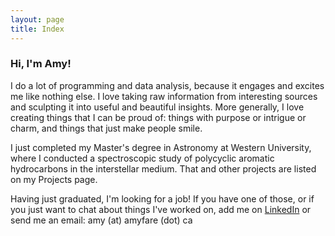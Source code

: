 ```yaml
---
layout: page
title: Index
---
```


### Hi, I'm Amy!

I do a lot of programming and data analysis, because it engages and excites me like nothing else. I love taking raw information from interesting sources and sculpting it into useful and beautiful insights. More generally, I love creating things that I can be proud of: things with purpose or intrigue or charm, and things that just make people smile.

I just completed my Master's degree in Astronomy at Western University, where I conducted a spectroscopic study of polycyclic aromatic hydrocarbons in the interstellar medium. That and other projects are listed on my Projects page.

Having just graduated, I'm looking for a job! If you have one of those, or if you just want to chat about things I've worked on, add me on [LinkedIn](https://linkedin.com/in/amyfare/) or send me an email: amy (at) amyfare (dot) ca
